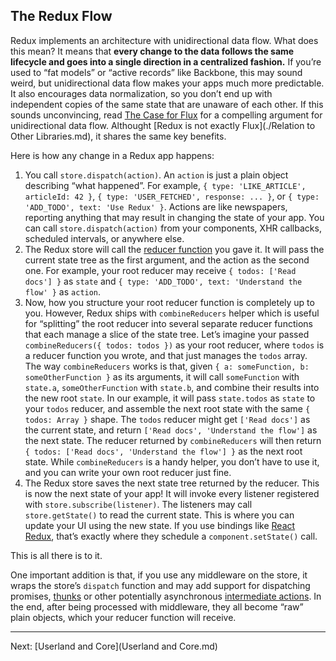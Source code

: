 The Redux Flow
--------------------------

Redux implements an architecture with unidirectional data flow. What does this mean? It means that **every change to the data follows the same lifecycle and goes into a single direction in a centralized fashion.** If you’re used to “fat models” or “active records” like Backbone, this may sound weird, but unidirectional data flow makes your apps much more predictable. It also encourages data normalization, so you don’t end up with independent copies of the same state that are unaware of each other. If this sounds unconvincing, read [The Case for Flux](https://medium.com/@dan_abramov/the-case-for-flux-379b7d1982c6) for a compelling argument for unidirectional data flow. Althought [Redux is not exactly Flux](./Relation to Other Libraries.md), it shares the same key benefits.

Here is how any change in a Redux app happens:

1. You call `store.dispatch(action)`. An `action` is just a plain object describing “what happened”. For example, `{ type: 'LIKE_ARTICLE', articleId: 42 }`, `{ type: 'USER_FETCHED', response: ... }`, or `{ type: 'ADD_TODO', text: 'Use Redux' }`. Actions are like newspapers, reporting anything that may result in changing the state of your app. You can call `store.dispatch(action)` from your components, XHR callbacks, scheduled intervals, or anywhere else.
2. The Redux store will call the [reducer function](../Reference/Glossary.md#reducer) you gave it. It will pass the current state tree as the first argument, and the action as the second one. For example, your root reducer may receive `{ todos: ['Read docs'] }` as `state` and `{ type: 'ADD_TODO', text: 'Understand the flow' }` as `action`.
3. Now, how you structure your root reducer function is completely up to you. However, Redux ships with `combineReducers` helper which is useful for “splitting” the root reducer into several separate reducer functions that each manage a slice of the state tree. Let’s imagine your passed `combineReducers({ todos: todos })` as your root reducer, where `todos` is a reducer function you wrote, and that just manages the `todos` array. The way `combineReducers` works is that, given `{ a: someFunction, b: someOtherFunction }` as its arguments, it will call `someFunction` with `state.a`, `someOtherFunction` with `state.b`, and combine their results into the new root `state`. In our example, it will pass `state.todos` as `state` to your `todos` reducer, and assemble the next root state with the same `{ todos: Array }` shape. The `todos` reducer might get `['Read docs']` as the current state, and return `['Read docs', 'Understand the flow']` as the next state. The reducer returned by `combineReducers` will then return `{ todos: ['Read docs', 'Understand the flow'] }` as the next root state. While `combineReducers` is a handy helper, you don’t have to use it, and you can write your own root reducer just fine.
4. The Redux store saves the next state tree returned by the reducer. This is now the next state of your app! It will invoke every listener registered with `store.subscribe(listener)`. The listeners may call `store.getState()` to read the current state. This is where you can update your UI using the new state. If you use bindings like [React Redux](https://github.com/gaearon/react-redux), that’s exactly where they schedule a `component.setState()` call.

This is all there is to it.

One important addition is that, if you use any middleware on the store, it wraps the store’s `dispatch` function and may add support for dispatching promises, [thunks](https://github.com/gaearon/redux-thunk) or other potentially asynchronous [intermediate actions](../Reference/Glossary.md#intermediate-action). In the end, after being processed with middleware, they all become “raw” plain objects, which your reducer function will receive.

--------------------------
Next: [Userland and Core](Userland and Core.md)   
